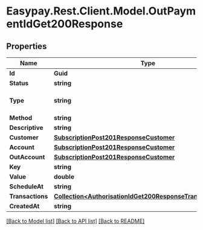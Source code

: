 # Easypay.Rest.Client.Model.OutPaymentIdGet200Response

## Properties

Name | Type | Description | Notes
------------ | ------------- | ------------- | -------------
**Id** | **Guid** |  | [optional] 
**Status** | **string** |  | [optional] 
**Type** | **string** |  | [optional] [default to "transfer"]
**Method** | **string** |  | [optional] 
**Descriptive** | **string** |  | [optional] 
**Customer** | [**SubscriptionPost201ResponseCustomer**](SubscriptionPost201ResponseCustomer.md) |  | [optional] 
**Account** | [**SubscriptionPost201ResponseCustomer**](SubscriptionPost201ResponseCustomer.md) |  | [optional] 
**OutAccount** | [**SubscriptionPost201ResponseCustomer**](SubscriptionPost201ResponseCustomer.md) |  | [optional] 
**Key** | **string** |  | [optional] 
**Value** | **double** |  | [optional] 
**ScheduleAt** | **string** |  | [optional] 
**Transactions** | [**Collection&lt;AuthorisationIdGet200ResponseTransactionsInner&gt;**](AuthorisationIdGet200ResponseTransactionsInner.md) |  | [optional] 
**CreatedAt** | **string** |  | [optional] 

[[Back to Model list]](../README.md#documentation-for-models) [[Back to API list]](../README.md#documentation-for-api-endpoints) [[Back to README]](../README.md)

